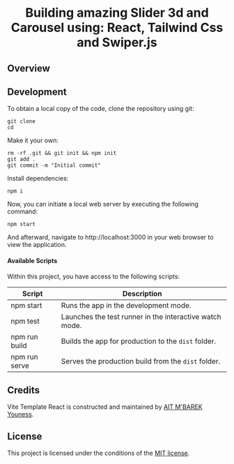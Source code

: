 <h1 align="center">
  Building amazing Slider 3d and Carousel using: React, Tailwind Css and Swiper.js
</h1>

## Overview


## Development

To obtain a local copy of the code, clone the repository using git:

```
git clone 
cd 
```

Make it your own:

```
rm -rf .git && git init && npm init
git add .
git commit -m "Initial commit"
```

Install dependencies:

```
npm i
```

Now, you can initiate a local web server by executing the following command:

```
npm start
```

And afterward, navigate to http://localhost:3000 in your web browser to view the application.

#### Available Scripts

Within this project, you have access to the following scripts:

| Script        | Description                                             |
| ------------- | ------------------------------------------------------- |
| npm start     | Runs the app in the development mode.                   |
| npm test      | Launches the test runner in the interactive watch mode. |
| npm run build | Builds the app for production to the `dist` folder.     |
| npm run serve | Serves the production build from the `dist` folder.     |

## Credits

Vite Template React is constructed and maintained by [AIT M'BAREK Youness](https://github.com/YNS-JNS).

## License

This project is licensed under the conditions of the [MIT license](https://github.com/YNS-JNS/vite-template-react-tailwind/blob/main/LICENSE).
